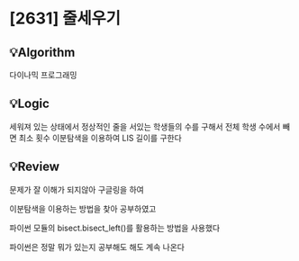 # [2631] 줄세우기
## 💡Algorithm
다이나믹 프로그래밍

## 💡Logic
세워져 있는 상태에서 정상적인 줄을 서있는 학생들의 수를 구해서 전체 학생 수에서 빼면 최소 횟수
이분탐색을 이용하여 LIS 길이를 구한다

## 💡Review
문제가 잘 이해가 되지않아 구글링을 하여 

이분탐색을 이용하는 방법을 찾아 공부하였고

파이썬 모듈의 bisect.bisect_left()를 활용하는 방법을 사용했다

파이썬은 정말 뭐가 있는지 공부해도 해도 계속 나온다
